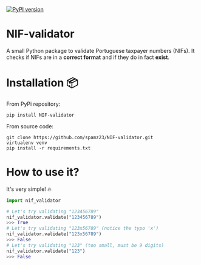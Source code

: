 [![PyPI version](https://badge.fury.io/py/NIF-validator.svg)](https://badge.fury.io/py/NIF-validator)

# NIF-validator
A small Python package to validate Portuguese taxpayer numbers (NIFs). It checks if NIFs are in a **correct format** and if they do in fact **exist**.

# Installation :package: 

From PyPi repository:

```
pip install NIF-validator
```

From source code:

```
git clone https://github.com/spamz23/NIF-validator.git
virtualenv venv
pip install -r requirements.txt
```

# How to use it?
It's very simple! :fire:

```python
import nif_validator

# Let's try validating "123456789"
nif_validator.validate("123456789")
>>> True
# Let's try validating "123x56789" (notice the typo 'x')
nif_validator.validate("123x56789") 
>>> False
# Let's try validating "123" (too small, must be 9 digits)
nif_validator.validate("123") 
>>> False
```
